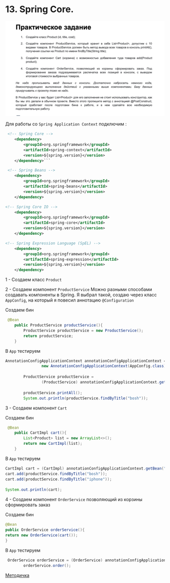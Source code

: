 
# 13. Spring Core.
![HW-13.png](img%2FHW-13.png)

Для работы со `Spring Application Context` подключим :

```xml
 <!-- Spring Core -->
    <dependency>
        <groupId>org.springframework</groupId>
        <artifactId>spring-context</artifactId>
        <version>${spring.version}</version>
    </dependency>```
```

```xml
 <!-- Spring Beans -->
    <dependency>
        <groupId>org.springframework</groupId>
        <artifactId>spring-beans</artifactId>
        <version>${spring.version}</version>
    </dependency>


```

```xml
<!-- Spring Core IO -->
    <dependency>
        <groupId>org.springframework</groupId>
        <artifactId>spring-core</artifactId>
        <version>${spring.version}</version>
    </dependency>
```

```xml
<!-- Spring Expression Language (SpEL) -->
    <dependency>
        <groupId>org.springframework</groupId>
        <artifactId>spring-expression</artifactId>
        <version>${spring.version}</version>
    </dependency>

```

1 - Создаем класс `Product`

2 - Создаем компонент `ProductService`
 Можно разными способами создавать компоненты в Spring. Я выбрал такой, создаю через класс `AppConfig`,
на который я повесил аннотацию `@Configuration`

Создаем бин 

```java
 @Bean
    public ProductService productService(){
        ProductService productService = new ProductService();
        return productService;
    }
```

В `Аpp` тестируем

```java
AnnotationConfigApplicationContext annotationConfigApplicationContext =
                new AnnotationConfigApplicationContext(AppConfig.class);

        ProductService productService =
                (ProductService) annotationConfigApplicationContext.getBean("productService");

        productService.printAll();
        System.out.println(productService.findByTitle("bosh"));
```


3 - Создаем компонент `Cart` 

Создаем бин
```java
 @Bean
    public CartImpl cart(){
        List<Product> list = new ArrayList<>();
        return new CartImpl(list);
    }
```
В `Аpp` тестируем

```java
CartImpl cart = (CartImpl) annotationConfigApplicationContext.getBean("cart");
cart.add(productService.findByTitle("bosh"));
cart.add(productService.findByTitle("iphone"));

System.out.println(cart);
```



4 - Создаем компонент `OrderService` позволяющий из корзины сформировать заказ

Создаем бин
```java
@Bean
public OrderService orderService(){
return new OrderService(cart());
}

```

В `Аpp` тестируем

```java
 OrderService orderService = (OrderService) annotationConfigApplicationContext.getBean("orderService");
        orderService.order();
```

[Методичка](Java-ВТБ-Методичка-13.pdf)